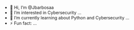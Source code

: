 - 👋 Hi, I’m @Jbarbosaa
- 👀 I’m interested in Cybersecurity ...
- 🌱 I’m currently learning about Python and Cybersecurity ...
- ⚡ Fun fact: ...

<!---
Jbarbosaa/Jbarbosaa is a ✨ special ✨ repository because its `README.md` (this file) appears on your GitHub profile.
You can click the Preview link to take a look at your changes.
--->
